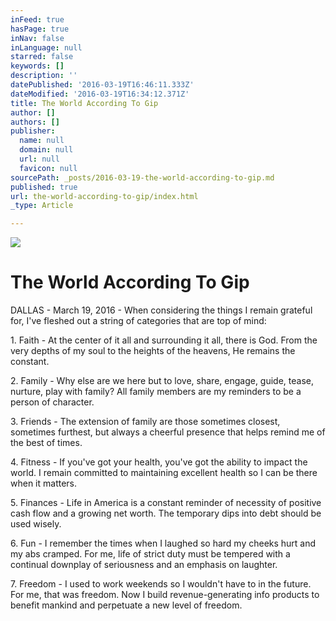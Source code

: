 ```yaml
---
inFeed: true
hasPage: true
inNav: false
inLanguage: null
starred: false
keywords: []
description: ''
datePublished: '2016-03-19T16:46:11.333Z'
dateModified: '2016-03-19T16:34:12.371Z'
title: The World According To Gip
author: []
authors: []
publisher:
  name: null
  domain: null
  url: null
  favicon: null
sourcePath: _posts/2016-03-19-the-world-according-to-gip.md
published: true
url: the-world-according-to-gip/index.html
_type: Article

---
```

![](https://the-grid-user-content.s3-us-west-2.amazonaws.com/d998e878-63c4-471a-a255-8f27e1cb3e69.jpg)

# The World According To Gip

DALLAS - March 19, 2016 - When considering the things I remain grateful for, I've fleshed out a string of categories that are top of mind:

1\. Faith - At the center of it all and surrounding it all, there is God. From the very depths of my soul to the heights of the heavens, He remains the constant.

2\. Family - Why else are we here but to love, share, engage, guide, tease, nurture, play with family? All family members are my reminders to be a person of character.

3\. Friends - The extension of family are those sometimes closest, sometimes furthest, but always a cheerful presence that helps remind me of the best of times.

4\. Fitness - If you've got your health, you've got the ability to impact the world. I remain committed to maintaining excellent health so I can be there when it matters.

5\. Finances - Life in America is a constant reminder of necessity of positive cash flow and a growing net worth. The temporary dips into debt should be used wisely.

6\. Fun - I remember the times when I laughed so hard my cheeks hurt and my abs cramped. For me, life of strict duty must be tempered with a continual downplay of seriousness and an emphasis on laughter.

7\. Freedom - I used to work weekends so I wouldn't have to in the future. For me, that was freedom. Now I build revenue-generating info products to benefit mankind and perpetuate a new level of freedom.